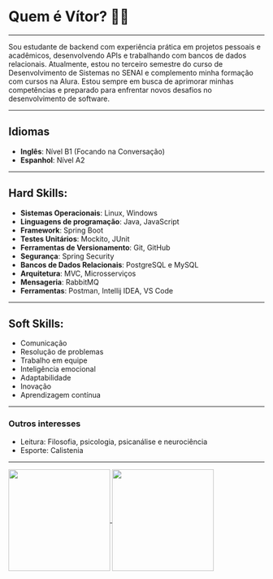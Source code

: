 # Quem é Vítor? 👨‍💻

---

Sou estudante de backend com experiência prática em projetos pessoais e acadêmicos, desenvolvendo APIs e trabalhando com bancos de dados relacionais. Atualmente, estou no terceiro semestre do curso de Desenvolvimento de Sistemas no SENAI e complemento minha formação com cursos na Alura. Estou sempre em busca de aprimorar minhas competências e preparado para enfrentar novos desafios no desenvolvimento de software.

---

## Idiomas

- **Inglês**: Nível B1 (Focando na Conversação)
- **Espanhol**: Nível A2
   
---

## Hard Skills:

- **Sistemas Operacionais**: Linux, Windows 
- **Linguagens de programação**: Java, JavaScript
- **Framework**: Spring Boot
- **Testes Unitários**: Mockito, JUnit
- **Ferramentas de Versionamento**: Git, GitHub
- **Segurança**: Spring Security
- **Bancos de Dados Relacionais**: PostgreSQL e MySQL
- **Arquitetura**: MVC, Microsserviços
- **Mensageria**: RabbitMQ
- **Ferramentas**: Postman, Intellij IDEA, VS Code

---

## Soft Skills:

- Comunicação
- Resolução de problemas
- Trabalho em equipe
- Inteligência emocional
- Adaptabilidade
- Inovação
- Aprendizagem contínua

---

### Outros interesses

- Leitura: Filosofia, psicologia, psicanálise e neurociência
- Esporte: Calistenia
  
---

<a href="https://github.com/anuraghazra/github-readme-stats">
  <img height=200 align="center" src="https://github-readme-stats.vercel.app/api?username=euvitorti" />
</a>
<a href="https://github.com/anuraghazra/convoychat">
  <img height=200 align="center" src="https://github-readme-stats.vercel.app/api/top-langs?username=euvitorti&layout=compact&langs_count=10&card_width=320" />
</a>
